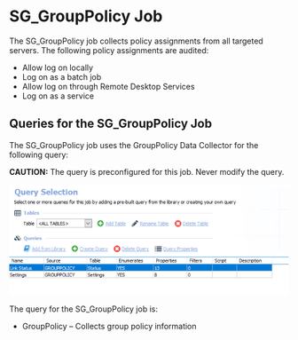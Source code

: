 # SG\_GroupPolicy Job

The SG\_GroupPolicy job collects policy assignments from all targeted servers. The following policy assignments are audited:

- Allow log on locally
- Log on as a batch job
- Allow log on through Remote Desktop Services
- Log on as a service

## Queries for the SG\_GroupPolicy Job

The SG\_GroupPolicy job uses the GroupPolicy Data Collector for the following query:

__CAUTION:__ The query is preconfigured for this job. Never modify the query.

![Queries for the SG_GroupPolicy Job](/static/img/product_docs/accessanalyzer/accessanalyzer/enterpriseauditor/solutions/activedirectory/grouppolicy/grouppolicyquery.png)

The query for the SG\_GroupPolicy job is:

- GroupPolicy – Collects group policy information
